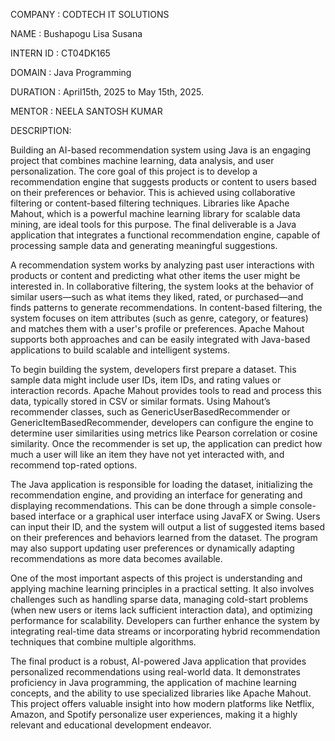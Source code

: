 COMPANY : CODTECH IT SOLUTIONS

NAME : Bushapogu Lisa Susana

INTERN ID : CT04DK165

DOMAIN : Java Programming

DURATION : April15th, 2025 to May 15th, 2025.

MENTOR : NEELA SANTOSH KUMAR

DESCRIPTION:

Building an AI-based recommendation system using Java is an engaging project that combines machine learning, data analysis, and user personalization. The core goal of this project is to develop a recommendation engine that suggests products or content to users based on their preferences or behavior. This is achieved using collaborative filtering or content-based filtering techniques. Libraries like Apache Mahout, which is a powerful machine learning library for scalable data mining, are ideal tools for this purpose. The final deliverable is a Java application that integrates a functional recommendation engine, capable of processing sample data and generating meaningful suggestions.

A recommendation system works by analyzing past user interactions with products or content and predicting what other items the user might be interested in. In collaborative filtering, the system looks at the behavior of similar users—such as what items they liked, rated, or purchased—and finds patterns to generate recommendations. In content-based filtering, the system focuses on item attributes (such as genre, category, or features) and matches them with a user's profile or preferences. Apache Mahout supports both approaches and can be easily integrated with Java-based applications to build scalable and intelligent systems.

To begin building the system, developers first prepare a dataset. This sample data might include user IDs, item IDs, and rating values or interaction records. Apache Mahout provides tools to read and process this data, typically stored in CSV or similar formats. Using Mahout’s recommender classes, such as GenericUserBasedRecommender or GenericItemBasedRecommender, developers can configure the engine to determine user similarities using metrics like Pearson correlation or cosine similarity. Once the recommender is set up, the application can predict how much a user will like an item they have not yet interacted with, and recommend top-rated options.

The Java application is responsible for loading the dataset, initializing the recommendation engine, and providing an interface for generating and displaying recommendations. This can be done through a simple console-based interface or a graphical user interface using JavaFX or Swing. Users can input their ID, and the system will output a list of suggested items based on their preferences and behaviors learned from the dataset. The program may also support updating user preferences or dynamically adapting recommendations as more data becomes available.

One of the most important aspects of this project is understanding and applying machine learning principles in a practical setting. It also involves challenges such as handling sparse data, managing cold-start problems (when new users or items lack sufficient interaction data), and optimizing performance for scalability. Developers can further enhance the system by integrating real-time data streams or incorporating hybrid recommendation techniques that combine multiple algorithms.

The final product is a robust, AI-powered Java application that provides personalized recommendations using real-world data. It demonstrates proficiency in Java programming, the application of machine learning concepts, and the ability to use specialized libraries like Apache Mahout. This project offers valuable insight into how modern platforms like Netflix, Amazon, and Spotify personalize user experiences, making it a highly relevant and educational development endeavor.








